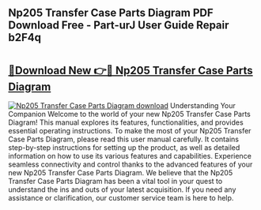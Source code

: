 ## Np205 Transfer Case Parts Diagram PDF Download Free - Part-urJ User Guide Repair b2F4q

# <h2><a href="http://dfpl8r.blite.top/?on=Np205+Transfer+Case+Parts+Diagram">🔗Download New 👉🔴 Np205 Transfer Case Parts Diagram</a></h2>

[![Np205 Transfer Case Parts Diagram download](https://i.imgur.com/lujVjoI.png)](http://dfpl8r.blite.top/?on=Np205+Transfer+Case+Parts+Diagram)
Understanding Your Companion Welcome to the world of your new Np205 Transfer Case Parts Diagram! This manual explores its features, functionalities, and provides essential operating instructions. To make the most of your Np205 Transfer Case Parts Diagram, please read this user manual carefully. It contains step-by-step instructions for setting up the product, as well as detailed information on how to use its various features and capabilities. Experience seamless connectivity and control thanks to the advanced features of your new Np205 Transfer Case Parts Diagram. We believe that the Np205 Transfer Case Parts Diagram has been a vital tool in your quest to understand the ins and outs of your latest acquisition. If you need any assistance or clarification, our customer service team is here to help.
